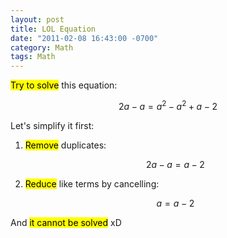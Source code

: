 ```yaml
---
layout: post
title: LOL Equation
date: "2011-02-08 16:43:00 -0700"
category: Math
tags: Math
---
```

<mark>Try to solve</mark> this equation:

$$2a - a = a^2 - a^2 + a-2$$

<!--more-->

Let's simplify it first:

1. <mark>Remove</mark> duplicates:

   $$2a - a = a - 2$$

2. <mark>Reduce</mark> like terms by cancelling:

   $$a = a - 2$$

And <mark>it cannot be solved</mark> xD
